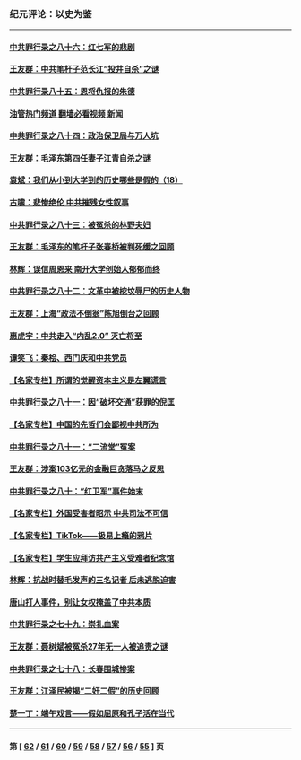### 纪元评论：以史为鉴
---
#### [中共罪行录之八十六：红七军的悲剧](../../pages/nsc1028/n13799361.md?08120330) 
#### [王友群：中共笔杆子范长江“投井自杀”之谜](../../pages/nsc1028/n13796693.md?08120330) 
#### [中共罪行录八十五：恩将仇报的朱德](../../pages/nsc1028/n13798051.md?08120330) 
#### [油管热门频道 翻墙必看视频 新闻](ok?08120330)
#### [中共罪行录之八十四：政治保卫局与万人坑](../../pages/nsc1028/n13795320.md?08120330) 
#### [王友群：毛泽东第四任妻子江青自杀之谜](../../pages/nsc1028/n13791949.md?08120330) 
#### [袁斌：我们从小到大学到的历史哪些是假的（18）](../../pages/nsc1028/n13792132.md?08120330) 
#### [古啸：悲惨绝伦 中共摧残女性叙事](../../pages/nsc1028/n13791297.md?08120330) 
#### [中共罪行录之八十三：被冤杀的林野夫妇](../../pages/nsc1028/n13789020.md?08120330) 
#### [王友群：毛泽东的笔杆子张春桥被判死缓之回顾](../../pages/nsc1028/n13787500.md?08120330) 
#### [林辉：误信周恩来 南开大学创始人郁郁而终](../../pages/nsc1028/n13786021.md?08120330) 
#### [中共罪行录之八十二：文革中被挖坟辱尸的历史人物](../../pages/nsc1028/n13785139.md?08120330) 
#### [王友群：上海“政法不倒翁”陈旭倒台之回顾](../../pages/nsc1028/n13778787.md?08120330) 
#### [惠虎宇：中共走入“内乱2.0” 灭亡将至](../../pages/nsc1028/n13778194.md?08120330) 
#### [谭笑飞：秦桧、西门庆和中共党员](../../pages/nsc1028/n13778191.md?08120330) 
#### [【名家专栏】所谓的觉醒资本主义是左翼谎言](../../pages/nsc1028/n13777457.md?08120330) 
#### [中共罪行录之八十一：因“破坏交通”获罪的倪匡](../../pages/nsc1028/n13777594.md?08120330) 
#### [【名家专栏】中国的先哲们会鄙视中共所为](../../pages/nsc1028/n13772913.md?08120330) 
#### [中共罪行录之八十一：“二流堂”冤案](../../pages/nsc1028/n13772788.md?08120330) 
#### [王友群：涉案103亿元的金融巨贪落马之反思](../../pages/nsc1028/n13772297.md?08120330) 
#### [中共罪行录之八十：“红卫军”事件始末](../../pages/nsc1028/n13769101.md?08120330) 
#### [【名家专栏】外国受害者昭示 中共司法不可信](../../pages/nsc1028/n13767326.md?08120330) 
#### [【名家专栏】TikTok——极易上瘾的鸦片](../../pages/nsc1028/n13766769.md?08120330) 
#### [【名家专栏】学生应拜访共产主义受难者纪念馆](../../pages/nsc1028/n13762812.md?08120330) 
#### [林辉：抗战时替毛发声的三名记者 后未逃脱迫害](../../pages/nsc1028/n13761727.md?08120330) 
#### [唐山打人事件，别让女权掩盖了中共本质](../../pages/nsc1028/n13757588.md?08120330) 
#### [中共罪行录之七十九：崇礼血案](../../pages/nsc1028/n13757521.md?08120330) 
#### [王友群：聂树斌被冤杀27年无一人被追责之谜](../../pages/nsc1028/n13757410.md?08120330) 
#### [中共罪行录之七十八：长春围城惨案](../../pages/nsc1028/n13753340.md?08120330) 
#### [王友群：江泽民被揭“二奸二假”的历史回顾](../../pages/nsc1028/n13752541.md?08120330) 
#### [楚一丁：端午戏言——假如屈原和孔子活在当代](../../pages/nsc1028/n13751814.md?08120330) 

---
#### 第 [ [62](./62.md?08120330) / [61](./61.md?08120330) / [60](./60.md?08120330) / [59](./59.md?08120330) / [58](./58.md?08120330) / [57](./57.md?08120330) / [56](./56.md?08120330) / [55](./55.md?08120330) ] 页
